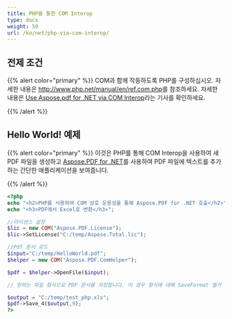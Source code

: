 ```yaml
---
title: PHP를 통한 COM Interop
type: docs
weight: 50
url: /ko/net/php-via-com-interop/
---
```


## 전제 조건

{{% alert color="primary" %}}
COM과 함께 작동하도록 PHP를 구성하십시오. 자세한 내용은 <http://www.php.net/manual/en/ref.com.php>를 참조하세요. 자세한 내용은 [Use Aspose.pdf for .NET via COM Interop](/pdf/ko/net/use-aspose-pdf-for-net-via-com-interop/)라는 기사를 확인하세요.

{{% /alert %}}

## Hello World! 예제

{{% alert color="primary" %}}
이것은 PHP를 통해 COM Interop을 사용하여 새 PDF 파일을 생성하고 [Aspose.PDF for .NET](/pdf/ko/net/)를 사용하여 PDF 파일에 텍스트를 추가하는 간단한 애플리케이션을 보여줍니다.

{{% /alert %}}

```php
<?php
echo "<h2>PHP를 사용하여 COM 상호 운용성을 통해 Aspose.PDF for .NET 호출</h2>";
echo "<h3>PDF에서 Excel로 변환</h3>";

//라이센스 설정
$lic = new COM("Aspose.PDF.License");
$lic->SetLicense("C:/temp/Aspose.Total.lic");

//Pdf 문서 로드
$input="C:/temp/HelloWorld.pdf";
$helper = new COM("Aspose.PDF.ComHelper");

$pdf = $helper->OpenFile($input);

// 원하는 파일 형식으로 PDF 문서를 저장합니다. 이 경우 형식에 대해 SaveFormat 열거 값 9를 전달합니다.

$output = "C:/temp/test_php.xls";
$pdf->Save_4($output,9);
?>
```


